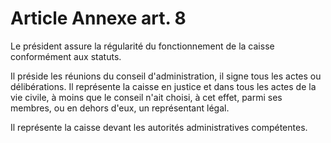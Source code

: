 # Article Annexe art. 8

Le président assure la régularité du fonctionnement de la caisse conformément aux statuts.

Il préside les réunions du conseil d'administration, il signe tous les actes ou délibérations. Il représente la caisse en justice et dans tous les actes de la vie civile, à moins que le conseil n'ait choisi, à cet effet, parmi ses membres, ou en dehors d'eux, un représentant légal.

Il représente la caisse devant les autorités administratives compétentes.
